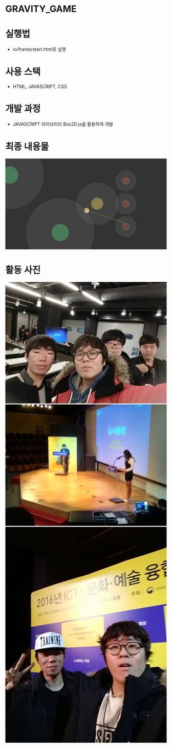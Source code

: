 # GRAVITY_GAME

# 실행법
* io/frame/start.html로 실행

# 사용 스택
* HTML, JAVASCRIPT, CSS

# 개발 과정
* JAVASCRIPT 라이브러리 Box2D.js를 활용하여 개발

# 최종 내용물
![최종 내용물](https://github.com/RATIONAL331/GRAVITY_GAME/blob/master/activity/final.png)

# 활동 사진
![중간 발표](https://github.com/RATIONAL331/GRAVITY_GAME/blob/master/activity/IMG_20161205_130004.jpg)
![발표 중](https://github.com/RATIONAL331/GRAVITY_GAME/blob/master/activity/IMG_20161222_152017_HDR.jpg)
![최종 발표](https://github.com/RATIONAL331/GRAVITY_GAME/blob/master/activity/IMG_20161222_162607.jpg)